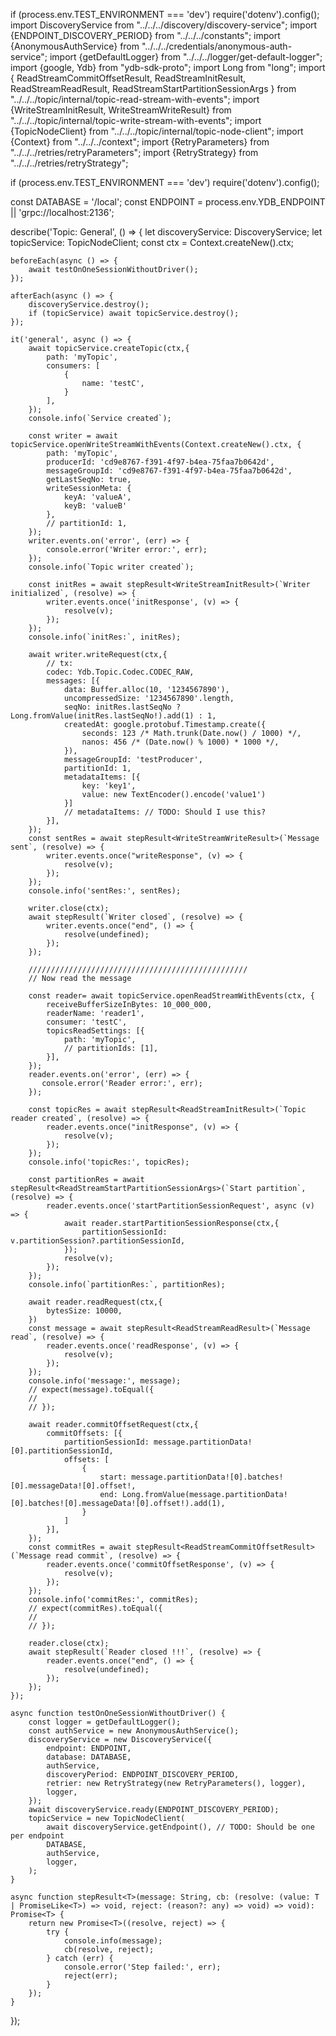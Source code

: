 if (process.env.TEST_ENVIRONMENT === 'dev') require('dotenv').config();
import DiscoveryService from "../../../discovery/discovery-service";
import {ENDPOINT_DISCOVERY_PERIOD} from "../../../constants";
import {AnonymousAuthService} from "../../../credentials/anonymous-auth-service";
import {getDefaultLogger} from "../../../logger/get-default-logger";
import {google, Ydb} from "ydb-sdk-proto";
import Long from "long";
import {
    ReadStreamCommitOffsetResult,
    ReadStreamInitResult,
    ReadStreamReadResult,
    ReadStreamStartPartitionSessionArgs
} from "../../../topic/internal/topic-read-stream-with-events";
import {WriteStreamInitResult, WriteStreamWriteResult} from "../../../topic/internal/topic-write-stream-with-events";
import {TopicNodeClient} from "../../../topic/internal/topic-node-client";
import {Context} from "../../../context";
import {RetryParameters} from "../../../retries/retryParameters";
import {RetryStrategy} from "../../../retries/retryStrategy";

if (process.env.TEST_ENVIRONMENT === 'dev') require('dotenv').config();

const DATABASE = '/local';
const ENDPOINT = process.env.YDB_ENDPOINT || 'grpc://localhost:2136';

describe('Topic: General', () => {
    let discoveryService: DiscoveryService;
    let topicService: TopicNodeClient;
    const ctx = Context.createNew().ctx;

    beforeEach(async () => {
        await testOnOneSessionWithoutDriver();
    });

    afterEach(async () => {
        discoveryService.destroy();
        if (topicService) await topicService.destroy();
    });

    it('general', async () => {
        await topicService.createTopic(ctx,{
            path: 'myTopic',
            consumers: [
                {
                    name: 'testC',
                }
            ],
        });
        console.info(`Service created`);

        const writer = await topicService.openWriteStreamWithEvents(Context.createNew().ctx, {
            path: 'myTopic',
            producerId: 'cd9e8767-f391-4f97-b4ea-75faa7b0642d',
            messageGroupId: 'cd9e8767-f391-4f97-b4ea-75faa7b0642d',
            getLastSeqNo: true,
            writeSessionMeta: {
                keyA: 'valueA',
                keyB: 'valueB'
            },
            // partitionId: 1,
        });
        writer.events.on('error', (err) => {
            console.error('Writer error:', err);
        });
        console.info(`Topic writer created`);

        const initRes = await stepResult<WriteStreamInitResult>(`Writer initialized`, (resolve) => {
            writer.events.once('initResponse', (v) => {
                resolve(v);
            });
        });
        console.info(`initRes:`, initRes);

        await writer.writeRequest(ctx,{
            // tx:
            codec: Ydb.Topic.Codec.CODEC_RAW,
            messages: [{
                data: Buffer.alloc(10, '1234567890'),
                uncompressedSize: '1234567890'.length,
                seqNo: initRes.lastSeqNo ? Long.fromValue(initRes.lastSeqNo!).add(1) : 1,
                createdAt: google.protobuf.Timestamp.create({
                    seconds: 123 /* Math.trunk(Date.now() / 1000) */,
                    nanos: 456 /* (Date.now() % 1000) * 1000 */,
                }),
                messageGroupId: 'testProducer',
                partitionId: 1,
                metadataItems: [{
                    key: 'key1',
                    value: new TextEncoder().encode('value1')
                }]
                // metadataItems: // TODO: Should I use this?
            }],
        });
        const sentRes = await stepResult<WriteStreamWriteResult>(`Message sent`, (resolve) => {
            writer.events.once("writeResponse", (v) => {
                resolve(v);
            });
        });
        console.info('sentRes:', sentRes);

        writer.close(ctx);
        await stepResult(`Writer closed`, (resolve) => {
            writer.events.once("end", () => {
                resolve(undefined);
            });
        });

        /////////////////////////////////////////////////
        // Now read the message

        const reader= await topicService.openReadStreamWithEvents(ctx, {
            receiveBufferSizeInBytes: 10_000_000,
            readerName: 'reader1',
            consumer: 'testC',
            topicsReadSettings: [{
                path: 'myTopic',
                // partitionIds: [1],
            }],
        });
        reader.events.on('error', (err) => {
           console.error('Reader error:', err);
        });

        const topicRes = await stepResult<ReadStreamInitResult>(`Topic reader created`, (resolve) => {
            reader.events.once("initResponse", (v) => {
                resolve(v);
            });
        });
        console.info('topicRes:', topicRes);

        const partitionRes = await stepResult<ReadStreamStartPartitionSessionArgs>(`Start partition`, (resolve) => {
            reader.events.once('startPartitionSessionRequest', async (v) => {
                await reader.startPartitionSessionResponse(ctx,{
                    partitionSessionId: v.partitionSession?.partitionSessionId,
                });
                resolve(v);
            });
        });
        console.info(`partitionRes:`, partitionRes);

        await reader.readRequest(ctx,{
            bytesSize: 10000,
        })
        const message = await stepResult<ReadStreamReadResult>(`Message read`, (resolve) => {
            reader.events.once('readResponse', (v) => {
                resolve(v);
            });
        });
        console.info('message:', message);
        // expect(message).toEqual({
        //
        // });

        await reader.commitOffsetRequest(ctx,{
            commitOffsets: [{
                partitionSessionId: message.partitionData![0].partitionSessionId,
                offsets: [
                    {
                        start: message.partitionData![0].batches![0].messageData![0].offset!,
                        end: Long.fromValue(message.partitionData![0].batches![0].messageData![0].offset!).add(1),
                    }
                ]
            }],
        });
        const commitRes = await stepResult<ReadStreamCommitOffsetResult>(`Message read commit`, (resolve) => {
            reader.events.once('commitOffsetResponse', (v) => {
                resolve(v);
            });
        });
        console.info('commitRes:', commitRes);
        // expect(commitRes).toEqual({
        //
        // });

        reader.close(ctx);
        await stepResult(`Reader closed !!!`, (resolve) => {
            reader.events.once("end", () => {
                resolve(undefined);
            });
        });
    });

    async function testOnOneSessionWithoutDriver() {
        const logger = getDefaultLogger();
        const authService = new AnonymousAuthService();
        discoveryService = new DiscoveryService({
            endpoint: ENDPOINT,
            database: DATABASE,
            authService,
            discoveryPeriod: ENDPOINT_DISCOVERY_PERIOD,
            retrier: new RetryStrategy(new RetryParameters(), logger),
            logger,
        });
        await discoveryService.ready(ENDPOINT_DISCOVERY_PERIOD);
        topicService = new TopicNodeClient(
            await discoveryService.getEndpoint(), // TODO: Should be one per endpoint
            DATABASE,
            authService,
            logger,
        );
    }

    async function stepResult<T>(message: String, cb: (resolve: (value: T | PromiseLike<T>) => void, reject: (reason?: any) => void) => void): Promise<T> {
        return new Promise<T>((resolve, reject) => {
            try {
                console.info(message);
                cb(resolve, reject);
            } catch (err) {
                console.error('Step failed:', err);
                reject(err);
            }
        });
    }
});
